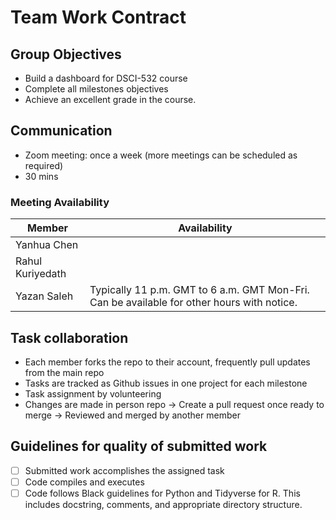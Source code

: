 # Team Work Contract

## Group Objectives

- Build a dashboard for DSCI-532 course
- Complete all milestones objectives
- Achieve an excellent grade in the course.

## Communication

- Zoom meeting: once a week (more meetings can be scheduled as required)
- 30 mins

### Meeting Availability

| Member           | Availability                                                                               |
| ---------------- | ------------------------------------------------------------------------------------------ |
| Yanhua Chen      |                                                                                            |
| Rahul Kuriyedath |                                                                                            |
| Yazan Saleh      | Typically 11 p.m. GMT to 6 a.m. GMT Mon-Fri. Can be available for other hours with notice. |

## Task collaboration

- Each member forks the repo to their account, frequently pull updates from the main repo
- Tasks are tracked as Github issues in one project for each milestone
- Task assignment by volunteering
- Changes are made in person repo -> Create a pull request once ready to merge -> Reviewed and merged by another member

## Guidelines for quality of submitted work

- [ ] Submitted work accomplishes the assigned task
- [ ] Code compiles and executes
- [ ] Code follows Black guidelines for Python and Tidyverse for R. This includes docstring, comments, and appropriate directory structure.
